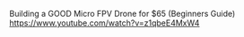 Building a GOOD Micro FPV Drone for $65 (Beginners Guide)
https://www.youtube.com/watch?v=z1qbeE4MxW4